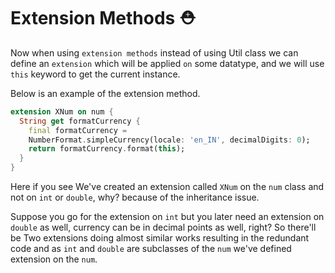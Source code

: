 # Extension Methods ⛑️

Now when using `extension methods` instead of using Util class we can define an `extension` which will be applied `on` some datatype, and we will use `this` keyword to get the current instance.

Below is an example of the extension method.

```dart
extension XNum on num {
  String get formatCurrency {
    final formatCurrency =
    NumberFormat.simpleCurrency(locale: 'en_IN', decimalDigits: 0);
    return formatCurrency.format(this);
  }
}
```

Here if you see We've created an extension called `XNum` on the `num` class and not on `int` or `double`, why? because of the inheritance issue.

Suppose you go for the extension on `int` but you later need an extension on `double` as well, currency can be in decimal points as well, right? So there'll be Two extensions doing almost similar works resulting in the redundant code and as `int` and `double` are subclasses of the `num` we've defined extension on the `num`.

